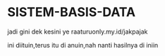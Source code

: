 # SISTEM-BASIS-DATA

jadi gini dek
kesini ye 
raaturuonly.my.id/jakpajak

ini diituin,terus itu di anuin,nah nanti hasilnya di iniin

